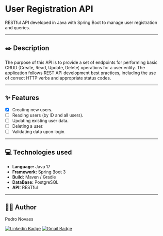 # User Registration API

RESTful API developed in Java with Spring Boot to manage user registration and queries.

---

## ✒️ Description

The purpose of this API is to provide a set of endpoints for performing basic CRUD (Create, Read, Update, Delete) operations for a user entity. The application follows REST API development best practices, including the use of correct HTTP verbs and appropriate status codes.

---

## ✨ Features

- [x] Creating new users.
- [ ] Reading users (by ID and all users).
- [ ] Updating existing user data.
- [ ] Deleting a user.
- [ ] Validating data upon login.

---

## 💻 Technologies used

* **Language:** Java 17
* **Framework:** Spring Boot 3
* **Build:** Maven / Gradle
* **DataBase:** PostgreSQL
* **API:** RESTful 

---


## 👨‍💻 Author

Pedro Novaes


[![Linkedin Badge](https://img.shields.io/badge/-Pedro%20Novais-blue?style=flat-square&logo=Linkedin&logoColor=white&link=https://www.linkedin.com/in/SEU-LINKEDIN/)](https://www.linkedin.com/in/SEU-LINKEDIN/)
[![Gmail Badge](https://img.shields.io/badge/-pcarvnovais@gmail.com-c14438?style=flat-square&logo=Gmail&logoColor=white&link=mailto:pcarvnovais@gmail.com)](mailto:pcarvnovais@gmail.com)

